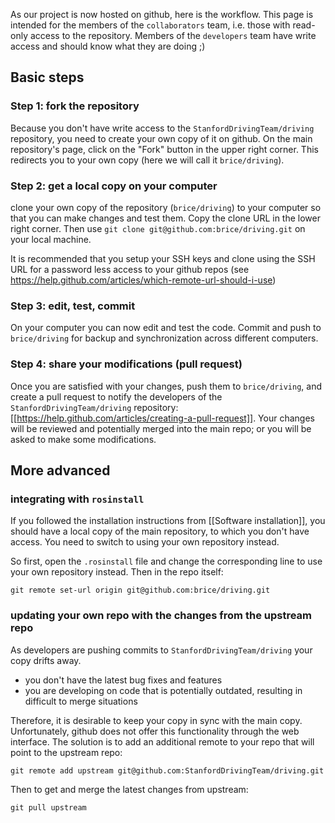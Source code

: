 As our project is now hosted on github, here is the workflow. This page is intended for the members of the `collaborators` team, i.e. those with read-only access to the repository. Members of the `developers` team have write access and should know what they are doing ;)

## Basic steps

### Step 1: fork the repository

Because you don't have write access to the `StanfordDrivingTeam/driving` repository, you need to create your own copy of it on github. On the main repository's page, click on the "Fork" button in the upper right corner. This redirects you to your own copy (here we will call it `brice/driving`).

### Step 2: get a local copy on your computer

clone your own copy of the repository (`brice/driving`) to your computer so that you can make changes and test them. Copy the clone URL in the lower right corner. Then use `git clone git@github.com:brice/driving.git` on your local machine.

It is recommended that you setup your SSH keys and clone using the SSH URL for a password less access to your github repos (see https://help.github.com/articles/which-remote-url-should-i-use)

### Step 3: edit, test, commit

On your computer you can now edit and test the code. Commit and push to `brice/driving` for backup and synchronization across different computers.

### Step 4: share your modifications (pull request)

Once you are satisfied with your changes, push them to `brice/driving`, and create a pull request to notify the developers of the `StanfordDrivingTeam/driving` repository: [[https://help.github.com/articles/creating-a-pull-request]]. Your changes will be reviewed and potentially merged into the main repo; or you will be asked to make some modifications.


## More advanced

### integrating with `rosinstall`

If you followed the installation instructions from [[Software installation]], you should have a local copy of the main repository, to which you don't have access. You need to switch to using your own repository instead.

So first, open the `.rosinstall` file and change the corresponding line to use your own repository instead. Then in the repo itself:

```
git remote set-url origin git@github.com:brice/driving.git
```

### updating your own repo with the changes from the upstream repo

As developers are pushing commits to `StanfordDrivingTeam/driving` your copy drifts away.
- you don't have the latest bug fixes and features
- you are developing on code that is potentially outdated, resulting in difficult to merge situations

Therefore, it is desirable to keep your copy in sync with the main copy. Unfortunately, github does not offer this functionality through the web interface. The solution is to add an additional remote to your repo that will point to the upstream repo:
```
git remote add upstream git@github.com:StanfordDrivingTeam/driving.git
```

Then to get and merge the latest changes from upstream:
```
git pull upstream
```
